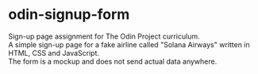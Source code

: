 # odin-signup-form
Sign-up page assignment for The Odin Project curriculum.<br/>
A simple sign-up page for a fake airline called "Solana Airways" written in HTML, CSS and JavaScript.<br/>
The form is a mockup and does not send actual data anywhere.
